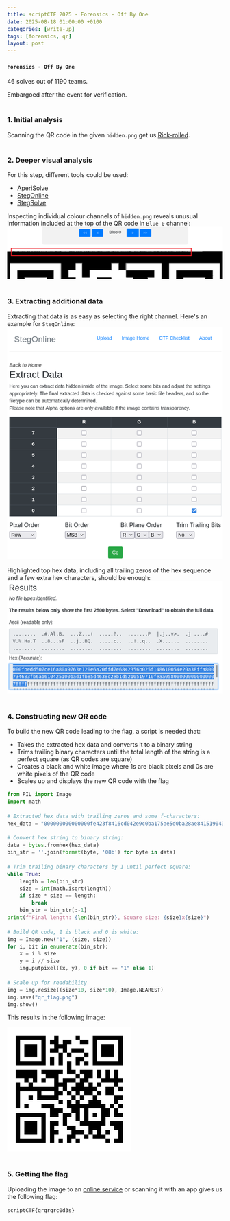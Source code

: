 ```yaml
---
title: scriptCTF 2025 - Forensics - Off By One
date: 2025-08-18 01:00:00 +0100
categories: [write-up]
tags: [forensics, qr]
layout: post
---
```


#### `Forensics - Off By One`
46 solves out of 1190 teams. 

Embargoed after the event for verification.
<br><br>

### 1. Initial analysis

Scanning the QR code in the given `hidden.png` get us [Rick-rolled](https://www.youtube.com/watch?v=dQw4w9WgXcQ).
<br><br>

### 2. Deeper visual analysis

For this step, different tools could be used:
- [AperiSolve](https://www.aperisolve.com/)
- [StegOnline](https://georgeom.net/StegOnline/upload)
- [StegSolve](https://github.com/Giotino/stegsolve)

Inspecting individual colour channels of `hidden.png` reveals unusual information included at the top of the QR code in `Blue 0` channel:
![Blue 0](/assets/images/scriptCTF2025/scriptctf2025-1.png)
<br><br>

### 3. Extracting additional data

Extracting that data is as easy as selecting the right channel. Here's an example for `StegOnline`:
![Extracting Blue 0](/assets/images/scriptCTF2025/scriptctf2025-2.png)

Highlighted top hex data, including all trailing zeros of the hex sequence and a few extra hex characters, should be enough:
![Hex data](/assets/images/scriptCTF2025/scriptctf2025-3.png)
<br><br>

### 4. Constructing new QR code

To build the new QR code leading to the flag, a script is needed that:
- Takes the extracted hex data and converts it to a binary string
- Trims trailing binary characters until the total length of the string is a perfect square (as QR codes are square)
- Creates a black and white image where 1s are black pixels and 0s are white pixels of the QR code
- Scales up and displays the new QR code with the flag

```python
from PIL import Image
import math

# Extracted hex data with trailing zeros and some f-characters:
hex_data = "000000000000000fe423f8416cd042e9c0ba175ae5d0ba28ae841519043faaafe00010000fbedd507ce16a80a9763e120e6a20ffd7e6842356b025f148610054e20a38ffa800734683fb6ab610425100bad1fb85d4638c2eb1d5210519710feaa058000000000000007fff"

# Convert hex string to binary string:
data = bytes.fromhex(hex_data)
bin_str = ''.join(format(byte, '08b') for byte in data)

# Trim trailing binary characters by 1 until perfect square:
while True:
    length = len(bin_str)
    size = int(math.isqrt(length))
    if size * size == length:
        break
    bin_str = bin_str[:-1]
print(f"Final length: {len(bin_str)}, Square size: {size}x{size}")

# Build QR code, 1 is black and 0 is white:
img = Image.new("1", (size, size))
for i, bit in enumerate(bin_str):
    x = i % size
    y = i // size
    img.putpixel((x, y), 0 if bit == "1" else 1)

# Scale up for readability
img = img.resize((size*10, size*10), Image.NEAREST)
img.save("qr_flag.png")
img.show()

```

This results in the following image:

![New QR](/assets/images/scriptCTF2025/scriptctf2025-4.png)
<br><br>

### 5. Getting the flag

Uploading the image to an [online service](https://scanqr.org/image-qr-code-scanner/) or scanning it with an app gives us the following flag:

`scriptCTF{qrqrqrc0d3s}`
